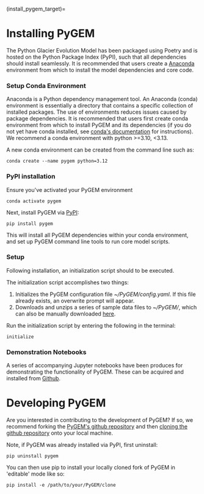 (install_pygem_target)=
# Installing PyGEM
The Python Glacier Evolution Model has been packaged using Poetry and is hosted on the Python Package Index (PyPI), such that all dependencies should install seamlessly. It is recommended that users create a [Anaconda](https://anaconda.org/) environment from which to install the model dependencies and core code.

### Setup Conda Environment
Anaconda is a Python dependency management tool. An Anaconda (conda) environment is essentially a directory that contains a specific collection of installed packages. The use of environments reduces issues caused by package dependencies. It is recommended that users first create conda environment from which to install PyGEM and its dependencies (if you do not yet have conda installed, see [conda's documentation](https://docs.conda.io/projects/conda/en/latest/user-guide/install) for instructions).  We recommend a conda environment with python >=3.10, <3.13.

A new conda environment can be created from the command line such as:
```
conda create --name pygem python=3.12
```

### PyPI installation
Ensure you've activated your PyGEM environment
```
conda activate pygem
```

Next, install PyGEM via [PyPI](https://pypi.org/project/pygem/):
```
pip install pygem
```

This will install all PyGEM dependencies within your conda environment, and set up PyGEM command line tools to run core model scripts.

### Setup
Following installation, an initialization script should to be executed.

The initialization script accomplishes two things:
1. Initializes the PyGEM configuration file *~/PyGEM/config.yaml*. If this file already exists, an overwrite prompt will appear.
2. Downloads and unzips a series of sample data files to *~/PyGEM/*, which can also be manually downloaded [here](https://drive.google.com/file/d/1Wu4ZqpOKxnc4EYhcRHQbwGq95FoOxMfZ/view?usp=drive_link).

Run the initialization script by entering the following in the terminal:
```
initialize
```

### Demonstration Notebooks
A series of accompanying Jupyter notebooks have been produces for demonstrating the functionality of PyGEM. These can be acquired and installed from [Github](link).

# Developing PyGEM
Are you interested in contributing to the development of PyGEM? If so, we recommend forking the [PyGEM's github repository](https://github.com/PyGEM-Community/PyGEM) and then [cloning the github repository](https://docs.github.com/en/repositories/creating-and-managing-repositories/cloning-a-repository) onto your local machine.

Note, if PyGEM was already installed via PyPI, first uninstall:
```
pip uninstall pygem
````

You can then use pip to install your locally cloned fork of PyGEM in 'editable' mode like so:
```
pip install -e /path/to/your/PyGEM/clone
```